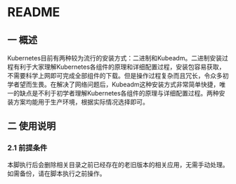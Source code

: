 # README

## 一 概述

Kubernetes目前有两种较为流行的安装方式：二进制和Kubeadm。二进制安装过程有利于大家理解Kubernetes各组件的原理和详细配置过程，安装包容易获取，不需要科学上网即可完成全部组件的下载。但是操作过程复杂而且冗长，令众多初学者望而生畏。在解决了网络问题后，Kubeadm这种安装方式非常简单快捷，唯一的缺点是不利于初学者理解Kubernetes各组件的原理与详细配置过程。两种安装方案均能用于生产环境，根据实际情况选择即可。

## 二 使用说明

### 2.1 前提条件

本脚执行后会删除相关目录之前已经存在的老旧版本的相关应用，无需手动处理。如需备份，请在脚本执行之前操作。

